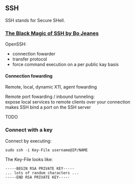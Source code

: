 ## SSH

SSH stands for Secure SHell.

### [The Black Magic of SSH by Bo Jeanes](https://vimeo.com/54505525)

OpenSSH:  
* connection fowarder  
* transfer protocol  
* force command execution on a per public kay basis  

#### Connection fowarding

Remote, local, dynamic X11, agent fowarding  

Remote port fowarding / inbound tunneling:  
expose local services to remote clients over your connection  
makes SSH bind a port on the SSH server  

TODO  

### Connect with a key

Connect by executing:
```
sudo ssh -i Key-File username@IP/NAME
```

The Key-File looks like:  
```
-----BEGIN RSA PRIVATE KEY-----
... lots of random characters ...
-----END RSA PRIVATE KEY-----
```
